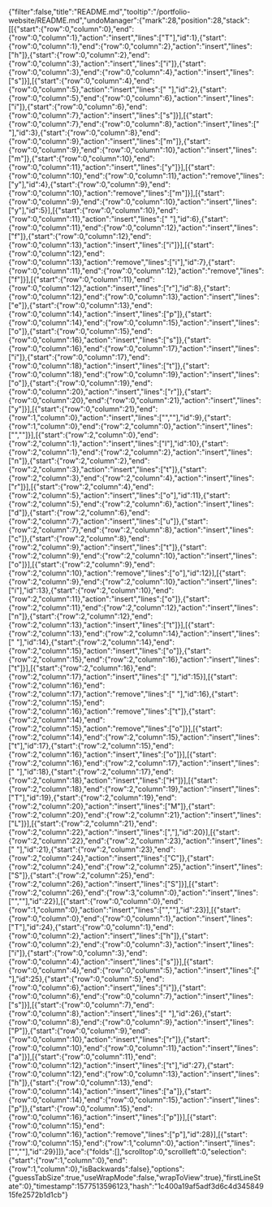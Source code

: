 {"filter":false,"title":"README.md","tooltip":"/portfolio-website/README.md","undoManager":{"mark":28,"position":28,"stack":[[{"start":{"row":0,"column":0},"end":{"row":0,"column":1},"action":"insert","lines":["T"],"id":1},{"start":{"row":0,"column":1},"end":{"row":0,"column":2},"action":"insert","lines":["h"]},{"start":{"row":0,"column":2},"end":{"row":0,"column":3},"action":"insert","lines":["i"]},{"start":{"row":0,"column":3},"end":{"row":0,"column":4},"action":"insert","lines":["s"]}],[{"start":{"row":0,"column":4},"end":{"row":0,"column":5},"action":"insert","lines":[" "],"id":2},{"start":{"row":0,"column":5},"end":{"row":0,"column":6},"action":"insert","lines":["i"]},{"start":{"row":0,"column":6},"end":{"row":0,"column":7},"action":"insert","lines":["s"]}],[{"start":{"row":0,"column":7},"end":{"row":0,"column":8},"action":"insert","lines":[" "],"id":3},{"start":{"row":0,"column":8},"end":{"row":0,"column":9},"action":"insert","lines":["m"]},{"start":{"row":0,"column":9},"end":{"row":0,"column":10},"action":"insert","lines":["m"]},{"start":{"row":0,"column":10},"end":{"row":0,"column":11},"action":"insert","lines":["y"]}],[{"start":{"row":0,"column":10},"end":{"row":0,"column":11},"action":"remove","lines":["y"],"id":4},{"start":{"row":0,"column":9},"end":{"row":0,"column":10},"action":"remove","lines":["m"]}],[{"start":{"row":0,"column":9},"end":{"row":0,"column":10},"action":"insert","lines":["y"],"id":5}],[{"start":{"row":0,"column":10},"end":{"row":0,"column":11},"action":"insert","lines":[" "],"id":6},{"start":{"row":0,"column":11},"end":{"row":0,"column":12},"action":"insert","lines":["f"]},{"start":{"row":0,"column":12},"end":{"row":0,"column":13},"action":"insert","lines":["i"]}],[{"start":{"row":0,"column":12},"end":{"row":0,"column":13},"action":"remove","lines":["i"],"id":7},{"start":{"row":0,"column":11},"end":{"row":0,"column":12},"action":"remove","lines":["f"]}],[{"start":{"row":0,"column":11},"end":{"row":0,"column":12},"action":"insert","lines":["r"],"id":8},{"start":{"row":0,"column":12},"end":{"row":0,"column":13},"action":"insert","lines":["e"]},{"start":{"row":0,"column":13},"end":{"row":0,"column":14},"action":"insert","lines":["p"]},{"start":{"row":0,"column":14},"end":{"row":0,"column":15},"action":"insert","lines":["o"]},{"start":{"row":0,"column":15},"end":{"row":0,"column":16},"action":"insert","lines":["s"]},{"start":{"row":0,"column":16},"end":{"row":0,"column":17},"action":"insert","lines":["i"]},{"start":{"row":0,"column":17},"end":{"row":0,"column":18},"action":"insert","lines":["t"]},{"start":{"row":0,"column":18},"end":{"row":0,"column":19},"action":"insert","lines":["o"]},{"start":{"row":0,"column":19},"end":{"row":0,"column":20},"action":"insert","lines":["r"]},{"start":{"row":0,"column":20},"end":{"row":0,"column":21},"action":"insert","lines":["y"]}],[{"start":{"row":0,"column":21},"end":{"row":1,"column":0},"action":"insert","lines":["",""],"id":9},{"start":{"row":1,"column":0},"end":{"row":2,"column":0},"action":"insert","lines":["",""]}],[{"start":{"row":2,"column":0},"end":{"row":2,"column":1},"action":"insert","lines":["I"],"id":10},{"start":{"row":2,"column":1},"end":{"row":2,"column":2},"action":"insert","lines":["n"]},{"start":{"row":2,"column":2},"end":{"row":2,"column":3},"action":"insert","lines":["t"]},{"start":{"row":2,"column":3},"end":{"row":2,"column":4},"action":"insert","lines":["r"]}],[{"start":{"row":2,"column":4},"end":{"row":2,"column":5},"action":"insert","lines":["o"],"id":11},{"start":{"row":2,"column":5},"end":{"row":2,"column":6},"action":"insert","lines":["d"]},{"start":{"row":2,"column":6},"end":{"row":2,"column":7},"action":"insert","lines":["u"]},{"start":{"row":2,"column":7},"end":{"row":2,"column":8},"action":"insert","lines":["c"]},{"start":{"row":2,"column":8},"end":{"row":2,"column":9},"action":"insert","lines":["t"]},{"start":{"row":2,"column":9},"end":{"row":2,"column":10},"action":"insert","lines":["o"]}],[{"start":{"row":2,"column":9},"end":{"row":2,"column":10},"action":"remove","lines":["o"],"id":12}],[{"start":{"row":2,"column":9},"end":{"row":2,"column":10},"action":"insert","lines":["i"],"id":13},{"start":{"row":2,"column":10},"end":{"row":2,"column":11},"action":"insert","lines":["o"]},{"start":{"row":2,"column":11},"end":{"row":2,"column":12},"action":"insert","lines":["n"]},{"start":{"row":2,"column":12},"end":{"row":2,"column":13},"action":"insert","lines":["t"]}],[{"start":{"row":2,"column":13},"end":{"row":2,"column":14},"action":"insert","lines":[" "],"id":14},{"start":{"row":2,"column":14},"end":{"row":2,"column":15},"action":"insert","lines":["o"]},{"start":{"row":2,"column":15},"end":{"row":2,"column":16},"action":"insert","lines":["t"]}],[{"start":{"row":2,"column":16},"end":{"row":2,"column":17},"action":"insert","lines":[" "],"id":15}],[{"start":{"row":2,"column":16},"end":{"row":2,"column":17},"action":"remove","lines":[" "],"id":16},{"start":{"row":2,"column":15},"end":{"row":2,"column":16},"action":"remove","lines":["t"]},{"start":{"row":2,"column":14},"end":{"row":2,"column":15},"action":"remove","lines":["o"]}],[{"start":{"row":2,"column":14},"end":{"row":2,"column":15},"action":"insert","lines":["t"],"id":17},{"start":{"row":2,"column":15},"end":{"row":2,"column":16},"action":"insert","lines":["o"]}],[{"start":{"row":2,"column":16},"end":{"row":2,"column":17},"action":"insert","lines":[" "],"id":18},{"start":{"row":2,"column":17},"end":{"row":2,"column":18},"action":"insert","lines":["H"]}],[{"start":{"row":2,"column":18},"end":{"row":2,"column":19},"action":"insert","lines":["T"],"id":19},{"start":{"row":2,"column":19},"end":{"row":2,"column":20},"action":"insert","lines":["M"]},{"start":{"row":2,"column":20},"end":{"row":2,"column":21},"action":"insert","lines":["L"]}],[{"start":{"row":2,"column":21},"end":{"row":2,"column":22},"action":"insert","lines":[","],"id":20}],[{"start":{"row":2,"column":22},"end":{"row":2,"column":23},"action":"insert","lines":[" "],"id":21},{"start":{"row":2,"column":23},"end":{"row":2,"column":24},"action":"insert","lines":["C"]},{"start":{"row":2,"column":24},"end":{"row":2,"column":25},"action":"insert","lines":["S"]},{"start":{"row":2,"column":25},"end":{"row":2,"column":26},"action":"insert","lines":["S"]}],[{"start":{"row":2,"column":26},"end":{"row":3,"column":0},"action":"insert","lines":["",""],"id":22}],[{"start":{"row":0,"column":0},"end":{"row":1,"column":0},"action":"insert","lines":["",""],"id":23}],[{"start":{"row":0,"column":0},"end":{"row":0,"column":1},"action":"insert","lines":["T"],"id":24},{"start":{"row":0,"column":1},"end":{"row":0,"column":2},"action":"insert","lines":["h"]},{"start":{"row":0,"column":2},"end":{"row":0,"column":3},"action":"insert","lines":["i"]},{"start":{"row":0,"column":3},"end":{"row":0,"column":4},"action":"insert","lines":["s"]}],[{"start":{"row":0,"column":4},"end":{"row":0,"column":5},"action":"insert","lines":[" "],"id":25},{"start":{"row":0,"column":5},"end":{"row":0,"column":6},"action":"insert","lines":["i"]},{"start":{"row":0,"column":6},"end":{"row":0,"column":7},"action":"insert","lines":["s"]}],[{"start":{"row":0,"column":7},"end":{"row":0,"column":8},"action":"insert","lines":[" "],"id":26},{"start":{"row":0,"column":8},"end":{"row":0,"column":9},"action":"insert","lines":["P"]},{"start":{"row":0,"column":9},"end":{"row":0,"column":10},"action":"insert","lines":["r"]},{"start":{"row":0,"column":10},"end":{"row":0,"column":11},"action":"insert","lines":["a"]}],[{"start":{"row":0,"column":11},"end":{"row":0,"column":12},"action":"insert","lines":["t"],"id":27},{"start":{"row":0,"column":12},"end":{"row":0,"column":13},"action":"insert","lines":["h"]},{"start":{"row":0,"column":13},"end":{"row":0,"column":14},"action":"insert","lines":["a"]},{"start":{"row":0,"column":14},"end":{"row":0,"column":15},"action":"insert","lines":["p"]},{"start":{"row":0,"column":15},"end":{"row":0,"column":16},"action":"insert","lines":["p"]}],[{"start":{"row":0,"column":15},"end":{"row":0,"column":16},"action":"remove","lines":["p"],"id":28}],[{"start":{"row":0,"column":15},"end":{"row":1,"column":0},"action":"insert","lines":["",""],"id":29}]]},"ace":{"folds":[],"scrolltop":0,"scrollleft":0,"selection":{"start":{"row":1,"column":0},"end":{"row":1,"column":0},"isBackwards":false},"options":{"guessTabSize":true,"useWrapMode":false,"wrapToView":true},"firstLineState":0},"timestamp":1577513596123,"hash":"1c400a19af5adf3d6c4d34584915fe2572b1d1cb"}